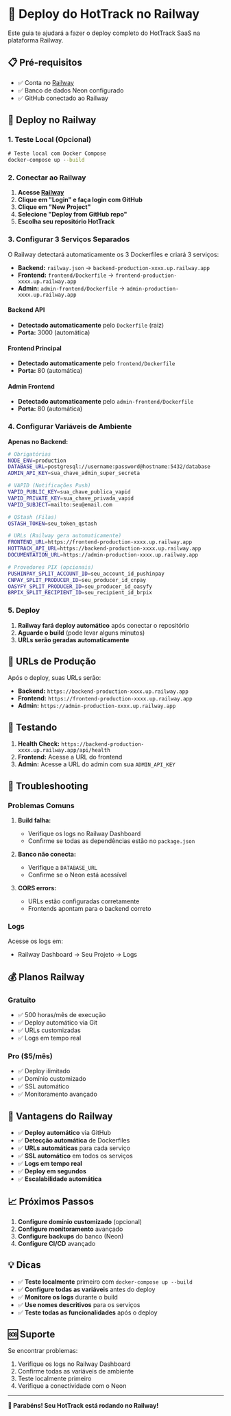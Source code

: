 # 🚂 Deploy do HotTrack no Railway

Este guia te ajudará a fazer o deploy completo do HotTrack SaaS na plataforma Railway.

## 📋 Pré-requisitos

- ✅ Conta no [Railway](https://railway.app)
- ✅ Banco de dados Neon configurado
- ✅ GitHub conectado ao Railway

## 🚂 Deploy no Railway

### 1. Teste Local (Opcional)

```cmd
# Teste local com Docker Compose
docker-compose up --build
```

### 2. Conectar ao Railway

1. **Acesse [Railway](https://railway.app)**
2. **Clique em "Login" e faça login com GitHub**
3. **Clique em "New Project"**
4. **Selecione "Deploy from GitHub repo"**
5. **Escolha seu repositório HotTrack**

### 3. Configurar 3 Serviços Separados

O Railway detectará automaticamente os 3 Dockerfiles e criará 3 serviços:

- **Backend:** `railway.json` → `backend-production-xxxx.up.railway.app`
- **Frontend:** `frontend/Dockerfile` → `frontend-production-xxxx.up.railway.app`  
- **Admin:** `admin-frontend/Dockerfile` → `admin-production-xxxx.up.railway.app`

#### Backend API
- **Detectado automaticamente** pelo `Dockerfile` (raiz)
- **Porta:** 3000 (automática)

#### Frontend Principal  
- **Detectado automaticamente** pelo `frontend/Dockerfile`
- **Porta:** 80 (automática)

#### Admin Frontend
- **Detectado automaticamente** pelo `admin-frontend/Dockerfile`
- **Porta:** 80 (automática)

### 4. Configurar Variáveis de Ambiente

**Apenas no Backend:**

```bash
# Obrigatórias
NODE_ENV=production
DATABASE_URL=postgresql://username:password@hostname:5432/database
ADMIN_API_KEY=sua_chave_admin_super_secreta

# VAPID (Notificações Push)
VAPID_PUBLIC_KEY=sua_chave_publica_vapid
VAPID_PRIVATE_KEY=sua_chave_privada_vapid
VAPID_SUBJECT=mailto:seu@email.com

# QStash (Filas)
QSTASH_TOKEN=seu_token_qstash

# URLs (Railway gera automaticamente)
FRONTEND_URL=https://frontend-production-xxxx.up.railway.app
HOTTRACK_API_URL=https://backend-production-xxxx.up.railway.app
DOCUMENTATION_URL=https://admin-production-xxxx.up.railway.app

# Provedores PIX (opcionais)
PUSHINPAY_SPLIT_ACCOUNT_ID=seu_account_id_pushinpay
CNPAY_SPLIT_PRODUCER_ID=seu_producer_id_cnpay
OASYFY_SPLIT_PRODUCER_ID=seu_producer_id_oasyfy
BRPIX_SPLIT_RECIPIENT_ID=seu_recipient_id_brpix
```

### 5. Deploy

1. **Railway fará deploy automático** após conectar o repositório
2. **Aguarde o build** (pode levar alguns minutos)
3. **URLs serão geradas automaticamente**

## 🔄 URLs de Produção

Após o deploy, suas URLs serão:

- **Backend:** `https://backend-production-xxxx.up.railway.app`
- **Frontend:** `https://frontend-production-xxxx.up.railway.app`
- **Admin:** `https://admin-production-xxxx.up.railway.app`

## 🧪 Testando

1. **Health Check:** `https://backend-production-xxxx.up.railway.app/api/health`
2. **Frontend:** Acesse a URL do frontend
3. **Admin:** Acesse a URL do admin com sua `ADMIN_API_KEY`

## 🔧 Troubleshooting

### Problemas Comuns

1. **Build falha:**
   - Verifique os logs no Railway Dashboard
   - Confirme se todas as dependências estão no `package.json`

2. **Banco não conecta:**
   - Verifique a `DATABASE_URL`
   - Confirme se o Neon está acessível

3. **CORS errors:**
   - URLs estão configuradas corretamente
   - Frontends apontam para o backend correto

### Logs

Acesse os logs em:
- Railway Dashboard → Seu Projeto → Logs

## 💰 Planos Railway

### Gratuito
- ✅ 500 horas/mês de execução
- ✅ Deploy automático via Git
- ✅ URLs customizadas
- ✅ Logs em tempo real

### Pro ($5/mês)
- ✅ Deploy ilimitado
- ✅ Domínio customizado
- ✅ SSL automático
- ✅ Monitoramento avançado

## 🚀 Vantagens do Railway

- ✅ **Deploy automático** via GitHub
- ✅ **Detecção automática** de Dockerfiles
- ✅ **URLs automáticas** para cada serviço
- ✅ **SSL automático** em todos os serviços
- ✅ **Logs em tempo real**
- ✅ **Deploy em segundos**
- ✅ **Escalabilidade automática**

## 📈 Próximos Passos

1. **Configure domínio customizado** (opcional)
2. **Configure monitoramento** avançado
3. **Configure backups** do banco (Neon)
4. **Configure CI/CD** avançado

## 💡 Dicas

- ✅ **Teste localmente** primeiro com `docker-compose up --build`
- ✅ **Configure todas as variáveis** antes do deploy
- ✅ **Monitore os logs** durante o build
- ✅ **Use nomes descritivos** para os serviços
- ✅ **Teste todas as funcionalidades** após o deploy

## 🆘 Suporte

Se encontrar problemas:

1. Verifique os logs no Railway Dashboard
2. Confirme todas as variáveis de ambiente
3. Teste localmente primeiro
4. Verifique a conectividade com o Neon

---

**🎉 Parabéns! Seu HotTrack está rodando no Railway!**
